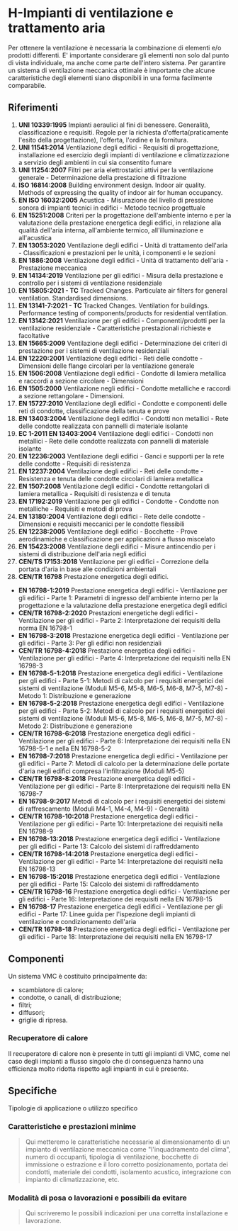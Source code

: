 #  H-Impianti di ventilazione e trattamento aria

Per ottenere la ventilazione è necessaria la combinazione di elementi e/o prodotti differenti. E' importante considerare gli elementi non solo dal punto di vista individuale, ma anche come parte dell'intero sistema. Per garantire un sistema di ventilazione meccanica ottimale è importante che alcune caratteristiche degli elementi siano disponibili in una forma facilmente comparabile.

## Riferimenti

 1. **UNI 10339:1995** Impianti aeraulici al fini di benessere. Generalità, classificazione e requisiti. Regole per la richiesta d'offerta(praticamente l'esito della progettazione), l'offerta, l'ordine e la fornitura.
 1. **UNI 11541:2014** Ventilazione degli edifici - Requisiti di progettazione, installazione ed esercizio degli impianti di ventilazione e climatizzazione a servizio degli ambienti in cui sia consentito fumare
 1. **UNI 11254:2007** Filtri per aria elettrostatici attivi per la ventilazione generale - Determinazione della prestazione di filtrazione
 1. **ISO 16814:2008** Building environment design. Indoor air quality. Methods of expressing the quality of indoor air for human occupancy.
 1. **EN ISO 16032:2005** Acustica - Misurazione del livello di pressione sonora di impianti tecnici in edifici - Metodo tecnico progettuale
 1. **EN 15251:2008** Criteri per la progettazione dell'ambiente interno e per la valutazione della prestazione energetica degli edifici, in relazione alla qualità dell'aria interna, all'ambiente termico, all'illuminazione e all'acustica
 1. **EN 13053:2020** Ventilazione degli edifici - Unità di trattamento dell'aria - Classificazioni e prestazioni per le unità, i componenti e le sezioni
 1. **EN 1886:2008** Ventilazione degli edifici - Unità di trattamento dell'aria - Prestazione meccanica
 1. **EN 14134:2019** Ventilazione per gli edifici - Misura della prestazione e controllo per i sistemi di ventilazione residenziale
 1. **EN 15805:2021 - TC** Tracked Changes. Particulate air filters for general ventilation. Standardised dimensions.
 1. **EN 13141-7:2021 - TC** Tracked Changes. Ventilation for buildings. Performance testing of components/products for residential ventilation.
 1. **EN 13142:2021** Ventilazione per gli edifici - Componenti/prodotti per la ventilazione residenziale - Caratteristiche prestazionali richieste e facoltative
 1. **EN 15665:2009** Ventilazione degli edifici - Determinazione dei criteri di prestazione per i sistemi di ventilazione residenziali
 1. **EN 12220:2001** Ventilazione degli edifici - Reti delle condotte - Dimensioni delle flange circolari per la ventilazione generale
 1. **EN 1506:2008** Ventilazione degli edifici - Condotte di lamiera metallica e raccordi a sezione circolare - Dimensioni
 1. **EN 1505:2000** Ventilazione negli edifici - Condotte metalliche e raccordi a sezione rettangolare - Dimensioni.
 1. **EN 15727:2010** Ventilazione degli edifici - Condotte e componenti delle reti di condotte, classificazione della tenuta e prove
 1. **EN 13403:2004** Ventilazione degli edifici - Condotti non metallici - Rete delle condotte realizzata con pannelli di materiale isolante
 1. **EC 1-2011 EN 13403:2004** Ventilazione degli edifici - Condotti non metallici - Rete delle condotte realizzata con pannelli di materiale isolante
 1. **EN 12236:2003** Ventilazione degli edifici - Ganci e supporti per la rete delle condotte - Requisiti di resistenza
 1. **EN 12237:2004** Ventilazione degli edifici - Reti delle condotte - Resistenza e tenuta delle condotte circolari di lamiera metallica
 1. **EN 1507:2008** Ventilazione degli edifici - Condotte rettangolari di lamiera metallica - Requisiti di resistenza e di tenuta
 1. **EN 17192:2019** Ventilazione per gli edifici - Condotte - Condotte non metalliche - Requisiti e metodi di prova
 1. **EN 13180:2004** Ventilazione degli edifici - Rete delle condotte - Dimensioni e requisiti meccanici per le condotte flessibili
 1. **EN 12238:2005** Ventilazione degli edifici - Bocchette - Prove aerodinamiche e classificazione per applicazioni a flusso miscelato
 1. **EN 15423:2008** Ventilazione degli edifici - Misure antincendio per i sistemi di distribuzione dell'aria negli edifici
 1. **CEN/TS 17153:2018** Ventilazione per gli edifici - Correzione della portata d'aria in base alle condizioni ambientali
 1. **CEN/TR 16798** Prestazione energetica degli edifici.
  * **EN 16798-1:2019** Prestazione energetica degli edifici - Ventilazione per gli edifici - Parte 1: Parametri di ingresso dell'ambiente interno per la progettazione e la valutazione della prestazione energetica degli edifici
  * **CEN/TR 16798-2:2020** Prestazioni energetiche degli edifici - Ventilazione per gli edifici - Parte 2: Interpretazione dei requisiti della norma EN 16798-1
  * **EN 16798-3:2018** Prestazione energetica degli edifici - Ventilazione per gli edifici - Parte 3: Per gli edifici non residenziali
  * **CEN/TR 16798-4:2018** Prestazione energetica degli edifici - Ventilazione per gli edifici - Parte 4: Interpretazione dei requisiti nella EN 16798-3
  * **EN 16798-5-1:2018** Prestazione energetica degli edifici - Ventilazione per gli edifici - Parte 5-1: Metodi di calcolo per i requisiti energetici dei sistemi di ventilazione (Moduli M5-6, M5-8, M6-5, M6-8, M7-5, M7-8) - Metodo 1: Distribuzione e generazione
  * **EN 16798-5-2:2018** Prestazione energetica degli edifici - Ventilazione per gli edifici - Parte 5-2: Metodi di calcolo per i requisiti energetici dei sistemi di ventilazione (Moduli M5-6, M5-8, M6-5, M6-8, M7-5, M7-8) - Metodo 2: Distribuzione e generazione
  * **CEN/TR 16798-6:2018** Prestazione energetica degli edifici - Ventilazione per gli edifici - Parte 6: Interpretazione dei requisiti nella EN 16798-5-1 e nella EN 16798-5-2
  * **EN 16798-7:2018** Prestazione energetica degli edifici - Ventilazione per gli edifici - Parte 7: Metodi di calcolo per la determinazione delle portate d'aria negli edifici compresa l'infiltrazione (Moduli M5-5)
  * **CEN/TR 16798-8:2018** Prestazione energetica degli edifici - Ventilazione per gli edifici - Parte 8: Interpretazione dei requisiti nella EN 16798-7
  * **EN 16798-9:2017** Metodi di calcolo per i requisiti energetici dei sistemi di raffrescamento (Moduli M4-1, M4-4, M4-9) - Generalità
  * **CEN/TR 16798-10:2018** Prestazione energetica degli edifici - Ventilazione per gli edifici - Parte 10: Interpretazione dei requisiti nella EN 16798-9
  * **EN 16798-13:2018** Prestazione energetica degli edifici - Ventilazione per gli edifici - Parte 13: Calcolo dei sistemi di raffreddamento
  * **CEN/TR 16798-14:2018** Prestazione energetica degli edifici - Ventilazione per gli edifici - Parte 14: Interpretazione dei requisiti nella EN 16798-13
  * **EN 16798-15:2018** Prestazione energetica degli edifici - Ventilazione per gli edifici - Parte 15: Calcolo dei sistemi di raffreddamento
  * **CEN/TR 16798-16** Prestazione energetica degli edifici - Ventilazione per gli edifici - Parte 16: Interpretazione dei requisiti nella EN 16798-15
  * **EN 16798-17** Prestazione energetica degli edifici - Ventilazione per gli edifici - Parte 17: Linee guida per l'ispezione degli impianti di ventilazione e condizionamento dell'aria
  * **CEN/TR 16798-18** Prestazione energetica degli edifici - Ventilazione per gli edifici - Parte 18: Interpretazione dei requisiti nella EN 16798-17

## Componenti

Un sistema VMC è costituito principalmente da:
+ scambiatore di calore;
+ condotte, o canali, di distribuzione;
+ filtri;
+ diffusori;
+ griglie di ripresa.

### Recuperatore di calore

Il recuperatore di calore non è presente in tutti gli impianti di VMC, come nel caso degli impianti a flusso singolo che di conseguenza hanno una efficienza molto ridotta rispetto agli impianti in cui è presente.

## Specifiche

Tipologie di applicazione o utilizzo specifico

### Caratteristiche e prestazioni minime

> Qui metteremo le caratteristiche necessarie al dimensionamento di un impianto di ventilazione meccanica come "l'inquadramento del clima", numero di occupanti, tipologia di ventilazione, bocchette di immissione o estrazione e il loro corretto posizionamento, portata dei condotti, materiale dei condotti, isolamento acustico, integrazione con impianto di climatizzazione, etc.

### Modalità di posa o lavorazioni e possibili da evitare

> Qui scriveremo le possibili indicazioni per una corretta installazione e lavorazione.
